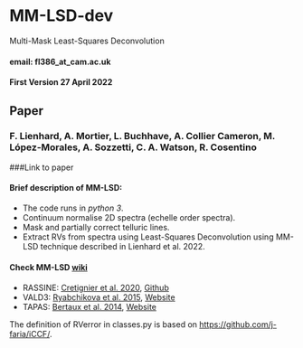 # MM-LSD-dev

Multi-Mask Least-Squares Deconvolution

#### email:  fl386_at_cam.ac.uk
#### First Version 27 April 2022


## Paper
### F. Lienhard, A. Mortier, L. Buchhave, A. Collier Cameron, M. López-Morales, A. Sozzetti, C. A. Watson, R. Cosentino

###Link to paper



#### Brief description of MM-LSD:

* The code runs in _python 3_.
* Continuum normalise 2D spectra (echelle order spectra).
* Mask and partially correct telluric lines.
* Extract RVs from spectra using Least-Squares Deconvolution using MM-LSD technique described in Lienhard et al. 2022.

#### Check MM-LSD [wiki](https://github.com/florian-lienhard/MM-LSD-dev/wiki)



####
* RASSINE:
[Cretignier et al. 2020](https://www.aanda.org/articles/aa/pdf/2020/08/aa37722-20.pdf),
[Github](https://github.com/MichaelCretignier/Rassine_public)
* VALD3:
[Ryabchikova et al. 2015](https://iopscience.iop.org/article/10.1088/0031-8949/90/5/054005),
[Website](http://vald.astro.uu.se/)
* TAPAS:
[Bertaux et al. 2014](https://zenodo.org/record/11110#.YmgXlFzMIfA),
[Website](http://cds-espri.ipsl.fr/tapas/)

The definition of RVerror in classes.py is based on https://github.com/j-faria/iCCF/.
